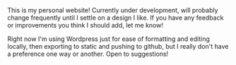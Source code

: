 This is my personal website!
Currently under development, will probably change frequently until I settle on a design I like.
If you have any feedback or improvements you think I should add, let me know!

Right now I'm using Wordpress just for ease of formatting and editing locally, then exporting to static and pushing to github, but I really don't have a preference one way or another. Open to suggestions!
